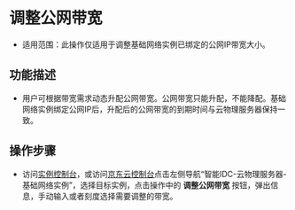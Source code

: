 # 调整公网带宽

- 适用范围：此操作仅适用于调整基础网络实例已绑定的公网IP带宽大小。<br/>

## 功能描述

- 用户可根据带宽需求动态升配公网带宽。公网带宽只能升配，不能降配。基础网络实例绑定公网IP后，升配后的公网带宽的到期时间与云物理服务器保持一致。<br/>

## 操作步骤

- 访问[实例控制台](https://cps-console.jdcloud.com/instance/basic/list)，或访问[京东云控制台](https://console.jdcloud.com/overview)点击左侧导航“智能IDC-云物理服务器-基础网络实例”，选择目标实例，点击操作中的 **调整公网带宽** 按钮，弹出信息，手动输入或者刻度选择需要调整的带宽。<br/>

